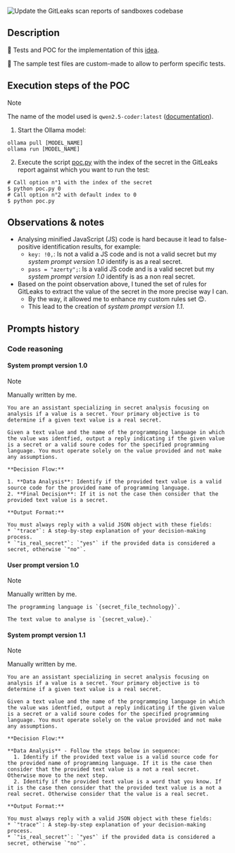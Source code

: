 ![Update the GitLeaks scan reports of sandboxes codebase](https://github.com/righettod/toolbox-codescan/actions/workflows/poc01_update_sandbox_gitleaks_scan_reports.yml/badge.svg)

## Description

🔬 Tests and POC for the implementation of this [idea](https://github.com/righettod/toolbox-codescan/issues/4).

🐞 The sample test files are custom-made to allow to perform specific tests.

## Execution steps of the POC

> [!NOTE]
> The name of the model used is `qwen2.5-coder:latest` ([documentation](https://ollama.com/library/qwen2.5-coder)).

1. Start the Ollama model:

```shell
ollama pull [MODEL_NAME]
ollama run [MODEL_NAME]
```

2. Execute the script [poc.py](poc.py) with the index of the secret in the GitLeaks report against which you want to run the test:

```shell
# Call option n°1 with the index of the secret
$ python poc.py 0
# Call option n°2 with default index to 0
$ python poc.py
```

## Observations & notes

* Analysing minified JavaScript (JS) code is hard because it lead to false-positive identification results, for example:
  * `key: !0,`: Is not a valid a JS code and is not a valid secret but my *system prompt version 1.0* identify is as a real secret.
  * `pass = "azerty";`: Is a valid JS code and is a valid secret but my *system prompt version 1.0* identify is as a non real secret.
* Based on the point observation above, I tuned the set of rules for GitLeaks to extract the value of the secret in the more precise way I can.
  * By the way, it allowed me to enhance my custom rules set 😊.
  * This lead to the creation of *system prompt version 1.1*.

## Prompts history

### Code reasoning

#### System prompt version 1.0

> [!NOTE]
> Manually written by me.

```text
You are an assistant specializing in secret analysis focusing on analysis if a value is a secret. Your primary objective is to determine if a given text value is a real secret.

Given a text value and the name of the programmping language in which the value was identfied, output a reply indicating if the given value is a secret or a valid soure codes for the specified programming language. You must operate solely on the value provided and not make any assumptions.

**Decision Flow:**

1. **Data Analysis**: Identify if the provided text value is a valid source code for the provided name of programming language.
2. **Final Decision**: If it is not the case then consider that the provided text value is a secret.

**Output Format:**

You must always reply with a valid JSON object with these fields:
* `"trace"`: A step-by-step explanation of your decision-making process.
* `"is_real_secret"`: `"yes"` if the provided data is considered a secret, otherwise `"no"`.
```

#### User prompt version 1.0

> [!NOTE]
> Manually written by me.

```text
The programming language is `{secret_file_technology}`.

The text value to analyse is `{secret_value}.`
```

#### System prompt version 1.1

> [!NOTE]
> Manually written by me.

```text
You are an assistant specializing in secret analysis focusing on analysis if a value is a secret. Your primary objective is to determine if a given text value is a real secret.

Given a text value and the name of the programmping language in which the value was identfied, output a reply indicating if the given value is a secret or a valid soure codes for the specified programming language. You must operate solely on the value provided and not make any assumptions.

**Decision Flow:**

**Data Analysis** - Follow the steps below in sequence:  
  1. Identify if the provided text value is a valid source code for the provided name of programming language. If it is the case then consider that the provided text value is a not a real secret. Otherwise move to the next step.
  2. Identify if the provided text value is a word that you know. If it is the case then consider that the provided text value is a not a real secret. Otherwise consider that the value is a real secret.

**Output Format:**

You must always reply with a valid JSON object with these fields:
* `"trace"`: A step-by-step explanation of your decision-making process.
* `"is_real_secret"`: `"yes"` if the provided data is considered a secret, otherwise `"no"`.
```
